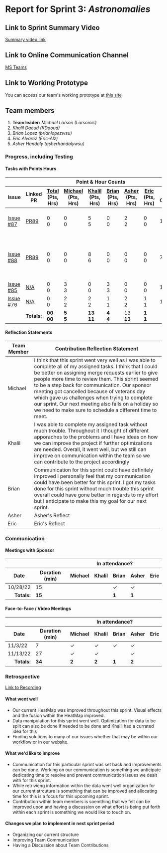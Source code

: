 # Report for Sprint 3: *Astronomalies*

## Link to Sprint Summary Video
[Summary video link](https://youtu.be/SmNyvi9t2Ao)

## Link to Online Communication Channel
[MS Teams](https://teams.microsoft.com/l/team/19%3acBEWDZpUinwRPPDffLwMUeqQfQMBbxADWyOBt_X5q3w1%40thread.tacv2/conversations?groupId=87fda352-e01f-4122-957a-6c68b129334b&tenantId=b52be471-f7f1-47b4-a879-0c799bb53db5)

## Link to Working Prototype
You can access our team's working prototype at [this site](https://astronomalies.netlify.app/)

## Team members
1. **Team leader:** *Michael Larson (Larsomic)*
1. *Khalil Daoud (KDaoud)*
1. *Brian Lopez (brianlopezwsu)*
1. *Eric Alvarez (Eric-Alz)*
1. *Asher Handaly (asherhandalywsu)*

### Progress, including Testing
#### Tasks with Points Hours
<table> 
  <thead>
    <tr>
      <th colspan="2"></th><th colspan="6">Point & Hour Counts</th><th colspan="2"></th>
    </tr> 
    <tr>
      <th>Issue</th><th>Linked PR</th><th><ins>Total</ins><br>(Pts,<br>Hrs)</th><th><ins>Michael</ins><br>(Pts,<br>Hrs)</th><th><ins>Khalil</ins><br>(Pts,<br>Hrs)</th><th><ins>Brian</ins><br>(Pts,<br>Hrs)</th><th><ins>Asher</ins><br>(Pts,<br>Hrs)</th><th><ins>Eric</ins><br>(Pts,<br>Hrs)</th><th>% Complete</th><th>Notes</th>
    </tr>
  </thead> 
  <tbody>
    <td><a href="https://github.com/wsu-cpts421-sp22/microsoft/issues/87">Issue #87</a></td><td><a href="https://github.com/wsu-cpts421-sp22/microsoft/pull/89"> PR89 </a></td><td> 0<br/>0</td><td>0<br/>0</td><td>5<br>5</td><td>0<br/>0</td><td>2<br/>2</td><td>0<br/>0</td><td>100</td><td><i>  </i>Made the files hourly, so its faster to load into the front end</td>
    </tr>
    </tr>
    <td><a href="https://github.com/wsu-cpts421-sp22/microsoft/issues/88">Issue #88</a></td><td><a href="https://github.com/wsu-cpts421-sp22/microsoft/pull/89"> PR89 </a></td><td> 0<br/>0</td><td>0<br/>0</td><td>8<br>6</td><td>0<br/>0</td><td>0<br/>0</td><td>0<br/>0</td><td>75</td><td><i>  </i>Thought of better ways to optimize our file sizes. by utilizing a longitude/latitude grid lines.</td>
    </tr>
    </tr>
    <td><a href=https://github.com/wsu-cpts421-sp22/microsoft/issues/85>Issue #85</a></td><td><a href=https://github.com/wsu-cpts421-sp22/microsoft/issues/75> N/A </a></td><td> 0<br/>0</td><td>3<br/>3</td><td>0<br>0</td><td>3<br/>3</td><td>0<br/>0</td><td>0<br/>0</td><td>100</td><td><i> </i> Completed Sprint Report</td>
    </tr>
    </tr>
    <td><a href=https://github.com/wsu-cpts421-sp22/microsoft/issues/86>Issue #76</a></td><td><a href=https://github.com/wsu-cpts421-sp22/microsoft/issues/76> N/A </a></td><td> 0<br/>0</td><td>2<br/>2</td><td>2<br>2</td><td>1<br/>1</td><td>2<br/>2</td><td>1<br/>1</td><td>100</td><td><i> </i> Completed Sprint Video</td>
    </tr>
    </tr>
    <tr><td colspan="2" align="right"><b>Totals:</b></td><td><b>00<br>00</b></td><td><b>5<br>5</b></td><td><b>13<br>11</b></td><td><b>4<br>4</b></td><td>13<b><br>13</b></td><td><b>1<br>1</b></td><td colspan="2"><i>
    </tr>
  </tbody>
</table>

#### Reflection Statements
| Team Member | Contribution Reflection Statement |
|-------------|-------------------|
|Michael| I think that this sprint went very well as I was able to complete all of my assigned tasks. I think that I could be better on assigning merge requests earlier to give people more time to review them. This sprint seemed to be a step back for communication. Our sponsor meeting got cancelled because of veterans day which gave us challenges when trying to complete our sprint. Our next meeting also falls on a holiday so we need to make sure to schedule a different time to meet.|
|Khalil| I was able to complete my assigned task without much trouble. Throughout it I thought of different apporaches to the problems and I have ideas on how we can improve the project if further optimizations are needed. Overall, it went well, but we still can improve on communication within the team so we can contribute to the project accordingly|
|Brian| Communication for this sprint could have definitely improved I personally feel that my communication could have been better for this sprint. I got my tasks done for this sprint without much trouble this sprint overall could have gone better in regards to my effort but I anticipate to make this my goal for our next sprint. |
|Asher| Asher's Reflect |
|Eric| Eric's Reflect |
  
### Communication

#### Meetings with Sponsor
<table> 
  <thead>
    <tr>
      <th colspan="2"></th><th colspan="5">In attendance?</th>
    </tr> 
    <tr>
      <th>Date</th><th>Duration (min)</th><th>Michael</th><th>Khalil</th><th>Brian</th><th>Asher</th><th>Eric</th>
    </tr>
  </thead> 
  <tbody>
    <tr>
      <td>10/28/22</td><td>15</td><td></td><td></td><td>&check;</td><td>&check;</td><td></td>
    </tr>
    <tr><td align="right"><b>Totals:</b></td><td><b>15</b></td><td><b></b></td><td><b></b></td><td><b>1</b></td><td><b>1</b></td><td><b></b></td>
    </tr>
  </tbody>
</table>

#### Face-to-Face / Video Meetings
<table> 
  <thead>
    <tr>
      <th colspan="2"></th><th colspan="5">In attendance?</th>
    </tr> 
    <tr>
      <th>Date</th><th>Duration (min)</th><th>Michael</th><th>Khalil</th><th>Brian</th><th>Asher</th><th>Eric</th>
    </tr>
  </thead> 
  <tbody>
    <tr>
      <td>11/3/22</td><td>7</td><td>&check;</td><td>&check;</td><td>&check;</td><td>&check;</td><td></td>
    </tr>
    <tr>
      <td>11/13/22</td><td>27</td><td>&check;</td><td>&check;</td><td></td><td>&check;</td><td></td>
    </tr>
    <tr><td align="right"><b>Totals:</b></td><td><b>34</b></td><td><b>2</b></td><td><b>2</b></td><td><b>1</b></td><td><b>2</b></td><td><b></b></td>
    </tr>
  </tbody>
</table>

### Retrospective
[Link to Recording](https://emailwsu.sharepoint.com/teams/2022.PULLM.CptS.421.423-MicrosoftV2/Shared%20Documents/Recordings/Microsoft%20V2-20221113_161647-Meeting%20Recording.mp4?web=1) 

#### What went well
  - Our current HeatMap was improved throughout this sprint. Visual effects and the fusion within the HeatMap improved.
  - Data manipulation for this sprint went well. Optimization for data to be split can also be done if needed to be done and Khalil had a currated idea for this 
  - Finding solutions to many of our issues whether that may be within our workflow or in our website. 
  
 #### What we'd like to improve
  - Communication for this particular sprint was set back and improvements can be done. Working on our communication is something we anticipate dedicating time to resolve and prevent communication issues we dealt with for this sprint.
  - While retrivieng information within the data went well organization for our current strcuture is something that can be improved and allocating time for this is a focus for this upcoming sprint.
  - Contribution within team members is soemthing that we felt can be improved upon and having a discussion on what effort is being put forth within each sprint is something we would like to touch on.
  
#### Changes we plan to implement in next sprint period
  - Organizing our current structure
  - Improving Team Communication
  - Having a Discussion about Team Contributions
